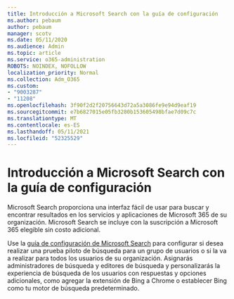 ```yaml
---
title: Introducción a Microsoft Search con la guía de configuración
ms.author: pebaum
author: pebaum
manager: scotv
ms.date: 05/11/2020
ms.audience: Admin
ms.topic: article
ms.service: o365-administration
ROBOTS: NOINDEX, NOFOLLOW
localization_priority: Normal
ms.collection: Adm_O365
ms.custom:
- "9003287"
- "11208"
ms.openlocfilehash: 3f90f2d2f20756643d72a5a3086fe9e94d9eaf19
ms.sourcegitcommit: e7b6827015e05fb3280b153605498bfae7d09c7c
ms.translationtype: MT
ms.contentlocale: es-ES
ms.lasthandoff: 05/11/2021
ms.locfileid: "52325529"
---
```

# <a name="get-started-with-microsoft-search-using-the-set-up-guide"></a>Introducción a Microsoft Search con la guía de configuración

Microsoft Search proporciona una interfaz fácil de usar para buscar y encontrar resultados en los servicios y aplicaciones de Microsoft 365 de su organización. Microsoft Search se incluye con la suscripción a Microsoft 365 elegible sin costo adicional. 

Use la [guía de configuración de Microsoft Search](https://go.microsoft.com/fwlink/?linkid=2156919) para configurar si desea realizar una prueba piloto de búsqueda para un grupo de usuarios o si la va a realizar para todos los usuarios de su organización. Asignarás administradores de búsqueda y editores de búsqueda y personalizarás la experiencia de búsqueda de los usuarios con respuestas y opciones adicionales, como agregar la extensión de Bing a Chrome o establecer Bing como tu motor de búsqueda predeterminado.